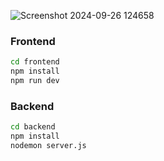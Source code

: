 ![Screenshot 2024-09-26 124658](https://github.com/user-attachments/assets/d7a17f86-1c14-4258-88d9-c9405e1ecbc0)

### Frontend

```bash
cd frontend
npm install
npm run dev
```

### Backend
```bash
cd backend
npm install
nodemon server.js
```
